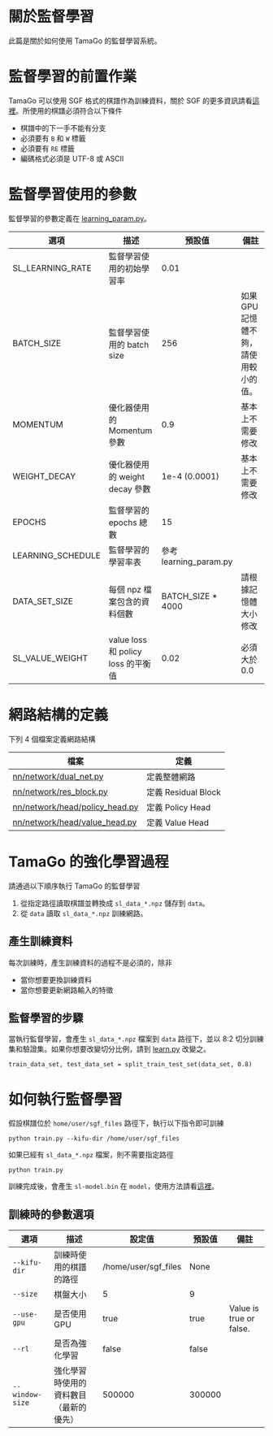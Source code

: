 # 關於監督學習

此篇是關於如何使用 TamaGo 的監督學習系統。

# 監督學習的前置作業

TamaGo 可以使用 SGF 格式的棋譜作為訓練資料，關於 SGF 的更多資訊請看[這裡](https://www.red-bean.com/sgf/)。所使用的棋譜必須符合以下條件

- 棋譜中的下一手不能有分支
- 必須要有 ```B``` 和 ```W``` 標籤
- 必須要有 ```RE``` 標籤
- 編碼格式必須是 UTF-8 或 ASCII

# 監督學習使用的參數

監督學習的參數定義在 [learning_param.py](../../learning_param.py)。

| 選項 | 描述 | 預設值 | 備註 |
| --- | --- | --- | --- |
| SL_LEARNING_RATE | 監督學習使用的初始學習率 | 0.01 |  |
| BATCH_SIZE | 監督學習使用的 batch size | 256 | 如果 GPU 記憶體不夠，請使用較小的值。 |
| MOMENTUM | 優化器使用的 Momentum 參數 | 0.9 | 基本上不需要修改 |
| WEIGHT_DECAY | 優化器使用的 weight decay 參數 | 1e-4 (0.0001) | 基本上不需要修改  |
| EPOCHS | 監督學習的 epochs 總數 | 15 |  |
| LEARNING_SCHEDULE | 監督學習的學習率表 | 參考 learning_param.py |  |
| DATA_SET_SIZE | 每個 npz 檔案包含的資料個數 | BATCH_SIZE * 4000 | 請根據記憶體大小修改 |
| SL_VALUE_WEIGHT | value loss 和 policy loss 的平衡值 | 0.02 | 必須大於 0.0 |

# 網路結構的定義

下列 4 個檔案定義網路結構

| 檔案 | 定義 |
| --- | --- |
| [nn/network/dual_net.py](../../nn/network/dual_net.py) | 定義整體網路 |
| [nn/network/res_block.py](../../nn/network/res_block.py) | 定義 Residual Block |
| [nn/network/head/policy_head.py](../../nn/network/head/policy_head.py) | 定義 Policy Head |
| [nn/network/head/value_head.py](../../nn/network/head/value_head.py) | 定義 Value Head |

# TamaGo 的強化學習過程

請通過以下順序執行 TamaGo 的監督學習

1. 從指定路徑讀取棋譜並轉換成 ```sl_data_*.npz``` 儲存到 ```data```。
2. 從 ```data``` 讀取 ```sl_data_*.npz``` 訓練網路。

## 產生訓練資料

每次訓練時，產生訓練資料的過程不是必須的，除非

- 當你想要更換訓練資料
- 當你想要更新網路輸入的特徵

## 監督學習的步驟

當執行監督學習，會產生 ```sl_data_*.npz``` 檔案到 ```data``` 路徑下，並以 8:2 切分訓練集和驗證集。如果你想要改變切分比例，請到 [learn.py](../../nn/learn.py) 改變之。

```
train_data_set, test_data_set = split_train_test_set(data_set, 0.8)
```

# 如何執行監督學習

假設棋譜位於 ```home/user/sgf_files``` 路徑下，執行以下指令即可訓練

```
python train.py --kifu-dir /home/user/sgf_files
```

如果已經有 ```sl_data_*.npz``` 檔案，則不需要指定路徑

```
python train.py
```

訓練完成後，會產生 ```sl-model.bin``` 在 ```model```，使用方法請看[這裡](README.md)。

## 訓練時的參數選項

| 選項 | 描述 | 設定值 | 預設值 | 備註 |
| --- | --- | --- | --- | --- |
| `--kifu-dir` | 訓練時使用的棋譜的路徑 | /home/user/sgf_files | None | |
| `--size` | 棋盤大小 | 5 | 9 |  |
| `--use-gpu` | 是否使用 GPU | true | true | Value is true or false. |
| `--rl` | 是否為強化學習 | false | false |  |
| `--window-size` | 強化學習時使用的資料數目（最新的優先） | 500000 | 300000 | |
